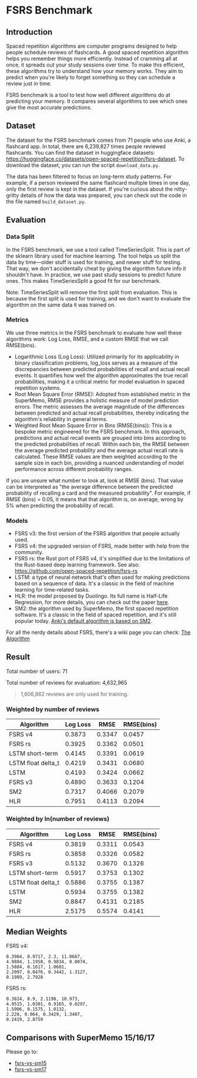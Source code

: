 # FSRS Benchmark

## Introduction

Spaced repetition algorithms are computer programs designed to help people schedule reviews of flashcards. A good spaced repetition algorithm helps you remember things more efficiently. Instead of cramming all at once, it spreads out your study sessions over time. To make this efficient, these algorithms try to understand how your memory works. They aim to predict when you're likely to forget something so they can schedule a review just in time.

FSRS benchmark is a tool to test how well different algorithms do at predicting your memory. It compares several algorithms to see which ones give the most accurate predictions.

## Dataset

The dataset for the FSRS benchmark comes from 71 people who use Anki, a flashcard app. In total, there are 6,239,827 times people reviewed flashcards. You can find the dataset in huggingface datasets: https://huggingface.co/datasets/open-spaced-repetition/fsrs-dataset. To download the dataset, you can run the script `download_data.py`.

The data has been filtered to focus on long-term study patterns. For example, if a person reviewed the same flashcard multiple times in one day, only the first review is kept in the dataset. If you're curious about the nitty-gritty details of how the data was prepared, you can check out the code in the file named `build_dataset.py`.

## Evaluation

### Data Split

In the FSRS benchmark, we use a tool called TimeSeriesSplit. This is part of the sklearn library used for machine learning. The tool helps us split the data by time—older stuff is used for training, and newer stuff for testing. That way, we don't accidentally cheat by giving the algorithm future info it shouldn't have. In practice, we use past study sessions to predict future ones. This makes TimeSeriesSplit a good fit for our benchmark.

Note: TimeSeriesSplit will remove the first split from evaluation. This is because the first split is used for training, and we don't want to evaluate the algorithm on the same data it was trained on.

### Metrics

We use three metrics in the FSRS benchmark to evaluate how well these algorithms work: Log Loss, RMSE, and a custom RMSE that we call RMSE(bins).

- Logarithmic Loss (Log Loss): Utilized primarily for its applicability in binary classification problems, log_loss serves as a measure of the discrepancies between predicted probabilities of recall and actual recall events. It quantifies how well the algorithm approximates the true recall probabilities, making it a critical metric for model evaluation in spaced repetition systems.
- Root Mean Square Error (RMSE): Adopted from established metric in the SuperMemo, RMSE provides a holistic measure of model prediction errors. The metric assesses the average magnitude of the differences between predicted and actual recall probabilities, thereby indicating the algorithm's reliability in general terms.
- Weighted Root Mean Square Error in Bins (RMSE(bins)): This is a bespoke metric engineered for the FSRS benchmark. In this approach, predictions and actual recall events are grouped into bins according to the predicted probabilities of recall. Within each bin, the RMSE between the average predicted probability and the average actual recall rate is calculated. These RMSE values are then weighted according to the sample size in each bin, providing a nuanced understanding of model performance across different probability ranges.

If you are unsure what number to look at, look at RMSE (bins). That value can be interpreted as "the average difference between the predicted probability of recalling a card and the measured probability". For example, if RMSE (bins) = 0.05, it means that that algorithm is, on average, wrong by 5% when predicting the probability of recall.

### Models

- FSRS v3: the first version of the FSRS algorithm that people actually used.
- FSRS v4: the upgraded version of FSRS, made better with help from the community.
- FSRS rs: the Rust port of FSRS v4, it's simplified due to the limitations of the Rust-based deep learning framework. See also: https://github.com/open-spaced-repetition/fsrs-rs
- LSTM: a type of neural network that's often used for making predictions based on a sequence of data. It's a classic in the field of machine learning for time-related tasks.
- HLR: the model proposed by Duolingo. Its full name is Half-Life Regression, for more details, you can check out the paper [here](https://github.com/duolingo/halflife-regression).
- SM2: the algorithm used by SuperMemo, the first spaced repetition software. It's a classic in the field of spaced repetition, and it's still popular today. [Anki's default algorithm is based on SM2](https://faqs.ankiweb.net/what-spaced-repetition-algorithm.html).

For all the nerdy details about FSRS, there's a wiki page you can check: [The Algorithm](https://github.com/open-spaced-repetition/fsrs4anki/wiki/The-Algorithm)

## Result

Total number of users: 71

Total number of reviews for evaluation: 4,632,965

> 1,606,862 reviews are only used for training.

### Weighted by number of reviews

| Algorithm | Log Loss | RMSE | RMSE(bins) |
| --- | --- | --- | --- |
| FSRS v4 | 0.3873 | 0.3347 | 0.0457 |
| FSRS rs | 0.3925 | 0.3362 | 0.0501 |
| LSTM short-term | 0.4145 | 0.3391 | 0.0619 |
| LSTM float delta_t | 0.4219 | 0.3431 | 0.0680 |
| LSTM | 0.4193 | 0.3424 | 0.0662 |
| FSRS v3 | 0.4890 | 0.3633 | 0.1204 |
| SM2 | 0.7317 | 0.4066 | 0.2079 |
| HLR | 0.7951 | 0.4113 | 0.2094 |

### Weighted by ln(number of reviews)

| Algorithm | Log Loss | RMSE | RMSE(bins) |
| --- | --- | --- | --- |
| FSRS v4 | 0.3819 | 0.3311 | 0.0543 |
| FSRS rs | 0.3858 | 0.3326 | 0.0582 |
| FSRS v3 | 0.5132 | 0.3670 | 0.1326 |
| LSTM short-term | 0.5917 | 0.3753 | 0.1302 |
| LSTM float delta_t | 0.5886 | 0.3755 | 0.1387 |
| LSTM | 0.5934 | 0.3755 | 0.1382 |
| SM2 | 0.8847 | 0.4131 | 0.2185 |
| HLR | 2.5175 | 0.5574 | 0.4141 |

## Median Weights

FSRS v4:

```
0.3904, 0.9717, 2.3, 11.0667,
4.9804, 1.1958, 0.9834, 0.0074,
1.5884, 0.1617, 1.0601,
2.2097, 0.0476, 0.3442, 1.3127,
0.1989, 2.7928
```

FSRS rs:

```
0.3824, 0.9, 2.1198, 10.973,
4.9515, 1.0301, 0.9165, 0.0297,
1.5906, 0.1575, 1.0132,
2.228, 0.064, 0.3429, 1.3407,
0.2419, 2.8759
```

## Comparisons with SuperMemo 15/16/17

Please go to:
- [fsrs-vs-sm15](https://github.com/open-spaced-repetition/fsrs-vs-sm15)
- [fsrs-vs-sm17](https://github.com/open-spaced-repetition/fsrs-vs-sm17)
